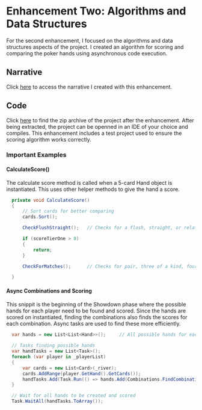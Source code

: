 # Enhancement Two: Algorithms and Data Structures

For the second enhancement, I focused on the algorithms and data structures aspects of the project.
I created an algorithm for scoring and comparing the poker hands using asynchronous code execution.

## Narrative

Click <a href="https://rayjayshark.github.io/Narratives/AlgorithmsDataStructuresNarrative_JoshuaRay.pdf" target="_blank">here</a> to access the narrative I created with this enhancement.

## Code

Click <a href="https://github.com/RayJayShark/PokerBot/tree/category2-algorithms-data-structures" target="_blank">here</a> to find the zip archive of the project after the enhancement.
After being extracted, the project can be openned in an IDE of your choice and compiles.
This enhancement includes a test project used to ensure the scoring algorithm works correctly.

### Important Examples

#### CalculateScore()

The calculate score method is called when a 5-card Hand object is instantiated. This uses other helper methods to give the hand a score.

```cs
  private void CalculateScore()
  {
      // Sort cards for better comparing
      cards.Sort();

      CheckFlushStraight();   // Checks for a flush, straight, or related hand

      if (scoreTierOne > 0)
      {
          return;
      }

      CheckForMatches();      // Checks for pair, three of a kind, four of a kind, and full house

  }
```

#### Async Combinations and Scoring

This snippit is the beginning of the Showdown phase where the possible hands for each player need to be found and scored.
Since the hands are scored on instantiated, finding the combinations also finds the scores for each combination.
Async tasks are used to find these more efficiently.

```cs
  var hands = new List<List<Hand>>();     // All possible hands for each player
                    
  // Tasks finding possible hands
  var handTasks = new List<Task>();
  foreach (var player in _playerList)
  {
      var cards = new List<Card>(_river);
      cards.AddRange(player.GetHand().GetCards());
      handTasks.Add(Task.Run(() => hands.Add(Combinations.FindCombinations(cards)))); // Scores are calculated in constructor
  }

  // Wait for all hands to be created and scored
  Task.WaitAll(handTasks.ToArray());
```
